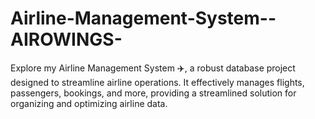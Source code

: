 # Airline-Management-System--AIROWINGS-
Explore my Airline Management System ✈️, a robust database project designed to streamline airline operations. It effectively manages flights, passengers, bookings, and more, providing a streamlined solution for organizing and optimizing airline data.

